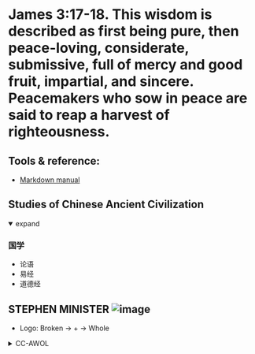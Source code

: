 # James 3:17-18. This wisdom is described as first being pure, then peace-loving, considerate, submissive, full of mercy and good fruit, impartial, and sincere. Peacemakers who sow in peace are said to reap a harvest of righteousness.
## Tools & reference:
* [Markdown manual](./mdCheat.md)

## Studies of Chinese Ancient Civilization
<details open>
  <summary>expand</summary>

  ### 国学
  * 论语
  * 易经
  * 道德经  
</details>

## STEPHEN MINISTER ![image](https://github.com/user-attachments/assets/5765677a-4366-4da3-8581-45617758be43)
* Logo: Broken -> + -> Whole
<details>
  <summary>CC-AWOL</summary>
  
  ### CHRISTIAN CAREGIVING A WAY OF LIFE - KENNETH C. HAUGK
  * PREFACE
     - Pain and suffering are a fact of life.
        + physically, emotionally, relationally, or spiritually
        + The <ins>distinctiveness</ins> of the care we can offer as Christians goes <ins>unidentified</ins> and <ins>unexpressed</ins>.
     - CC-AWOL has a twofold purpose:
        + to define, describe, and elevate <ins>distinctively Christian caring</ins>, and
        + to explain how <ins>such caring</ins> can become <ins>a way of life</ins> for followers of Christ.
     - The Christian <ins>perspective</ins> behind the book (a <ins>grassroots faith</ins>)
     - Christian caregivers need to empowered and affirmed, but <ins>not at the expense of</ins> the valuable contributions of psychology and the other arts and sciences.
  * CH 1 GOD AS THE CUREGIVER
     - in hope every day like farmers
     - Paul: "I planted the seed, Apollos watered it, but God made it grow.."(1 Corinthians 3:6-7)
     - care (prepare the soil) -> cure (God)
     - care: listening, empathizing, and helping people talk through their feelings.
     - healing outcome: peace, calm, restoration, redemption, and salvation
</details>

